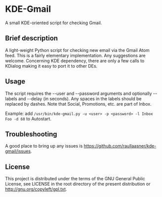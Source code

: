 KDE-Gmail
=========

A small KDE-oriented script for checking Gmail.

Brief description
-----------------

A light-weight Python script for checking new email via the Gmail Atom feed. This is a fairly elementary implementation. Any suggestions are welcome. Concerning KDE dependency, there are only a few calls to KDialog making it easy to port it to other DEs.

Usage
-----

The script requires the --user and --password arguments and optionally --labels and --delay (in seconds). Any spaces in the labels should be replaced by dashes. Note that Social, Promotions, etc. are part of Inbox.

Example: add `/usr/bin/kde-gmail.py -u <user> -p <password> -l Inbox Foo -d 60` to Autostart.

Troubleshooting
---------------

A good place to bring up any issues is https://github.com/raullaasner/kde-gmail/issues.

License
-------

This project is distributed under the terms of the GNU General Public License, see LICENSE in the root directory of the present distribution or http://gnu.org/copyleft/gpl.txt.

